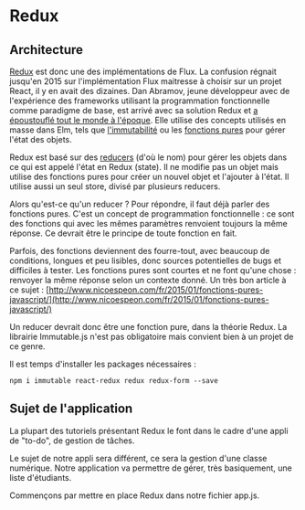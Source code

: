 # Redux

## Architecture

[Redux](http://redux.js.org/) est donc une des implémentations de Flux. La confusion régnait jusqu'en 2015 sur l'implémentation Flux maitresse à choisir sur un projet React, il y en avait des dizaines. Dan Abramov, jeune développeur avec de l'expérience des frameworks utilisant la programmation fonctionnelle comme paradigme de base, est arrivé avec sa solution Redux et [a époustouflé tout le monde à l'époque](https://www.youtube.com/watch?v=xsSnOQynTHs). Elle utilise des concepts utilisés en masse dans Elm, tels que [l'immutabilité](https://en.wikipedia.org/wiki/Immutable_object) ou les [fonctions pures](http://www.nicoespeon.com/en/2015/01/pure-functions-javascript/) pour gérer l'état des objets.

Redux est basé sur des [reducers](https://developer.mozilla.org/fr/docs/Web/JavaScript/Reference/Objets_globaux/Array/reduce) \(d'où le nom\) pour gérer les objets dans ce qui est appelé l'état en Redux \(state\). Il ne modifie pas un objet mais utilise des fonctions pures pour créer un nouvel objet et l'ajouter à l'état. Il utilise aussi un seul store, divisé par plusieurs reducers.

Alors qu'est-ce qu'un reducer ? Pour répondre, il faut déjà parler des fonctions pures. C'est un concept de programmation fonctionnelle : ce sont des fonctions qui avec les mêmes paramètres renvoient toujours la même réponse. Ce devrait être le principe de toute fonction en fait.

Parfois, des fonctions deviennent des fourre-tout, avec beaucoup de conditions, longues et peu lisibles, donc sources potentielles de bugs et difficiles à tester. Les fonctions pures sont courtes et ne font qu'une chose : renvoyer la même réponse selon un contexte donné. Un très bon article à ce sujet : [http://www.nicoespeon.com/fr/2015/01/fonctions-pures-javascript/](http://www.nicoespeon.com/fr/2015/01/fonctions-pures-javascript/)

Un reducer devrait donc être une fonction pure, dans la théorie Redux. La librairie Immutable.js n'est pas obligatoire mais convient bien à un projet de ce genre.

Il est temps d'installer les packages nécessaires :

`npm i immutable react-redux redux redux-form --save`

## Sujet de l'application

La plupart des tutoriels présentant Redux le font dans le cadre d'une appli de "to-do", de gestion de tâches.

Le sujet de notre appli sera différent, ce sera la gestion d'une classe numérique. Notre application va permettre de gérer, très basiquement, une liste d'étudiants.

Commençons par mettre en place Redux dans notre fichier app.js.

